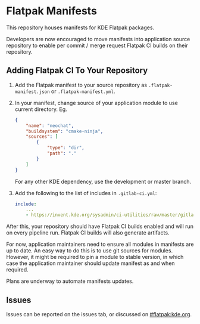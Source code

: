# Flatpak Manifests

This repository houses manifests for KDE Flatpak packages.

Developers are now encouraged to move manifests into application source repository to enable per commit / merge request Flatpak CI builds on their repository.

## Adding Flatpak CI To Your Repository

1. Add the Flatpak manifest to your source repository as `.flatpak-manifest.json` or `.flatpak-manifest.yml`.
2. In your manifest, change source of your application module to use current directory. Eg.

    ```json
    {
        "name": "neochat",
        "buildsystem": "cmake-ninja",
        "sources": [
            {
                "type": "dir",
                "path": "."
            }
        ]
    }
    ```

    For any other KDE dependency, use the development or master branch.
3. Add the following to the list of includes in `.gitlab-ci.yml`:

    ```yml
    include:
        ...
        - https://invent.kde.org/sysadmin/ci-utilities/raw/master/gitlab-templates/flatpak.yml
    ```

After this, your repository should have Flatpak CI builds enabled and will run on every pipeline run. Flatpak CI builds will also generate artifacts.

For now, application maintainers need to ensure all modules in manifests are up to date. An easy way to do this is to use git sources for modules. However, it might be required to pin a module to stable version, in which case the application maintainer should update manifest as and when required.

Plans are underway to automate manifests updates.

## Issues

Issues can be reported on the issues tab, or discussed on [#flatpak:kde.org](https://matrix.to/#/#flatpak:kde.org).
